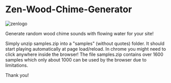 # Zen-Wood-Chime-Generator

![zenlogo](https://user-images.githubusercontent.com/16135535/159360392-75537fbb-9649-40bc-a318-dbd9b20525a2.jpg)

Generate random wood chime sounds with flowing water for your site!

Simply unzip samples.zip into a "samples" (without quotes) folder. It should start playing automatically at page load/reload. In chrome you might need to click anywhere inside the browser! The file samples.zip contains over 1600 samples which only about 1000 can be used by the browser due to limitations.


Thank you!
